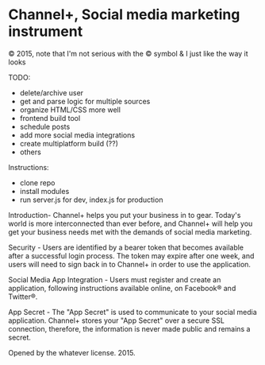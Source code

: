 # Channel+, Social media marketing instrument
© 2015, note that I'm not serious with the © symbol & I just like the way it looks

TODO:
* delete/archive user
* get and parse logic for multiple sources
* organize HTML/CSS more well
* frontend build tool
* schedule posts
* add more social media integrations
* create multiplatform build (??)
* others

Instructions:
* clone repo
* install modules
* run server.js for dev, index.js for production

Introduction- Channel+ helps you put your business in to gear. Today's world is more interconnected than ever before, and Channel+ will help you get your business needs met with the demands of social media marketing.

Security - Users are identified by a bearer token that becomes available after a successful login process. The token may expire after one week, and users will need to sign back in to Channel+ in order to use the application. 

Social Media App Integration - Users must register and create an application, following instructions available online, on Facebook® and Twitter®. 

App Secret - The "App Secret" is used to communicate to your social media application. Channel+ stores your "App Secret" over a secure SSL connection, therefore, the information is never made public and remains a secret. 

Opened by the whatever license. 2015.